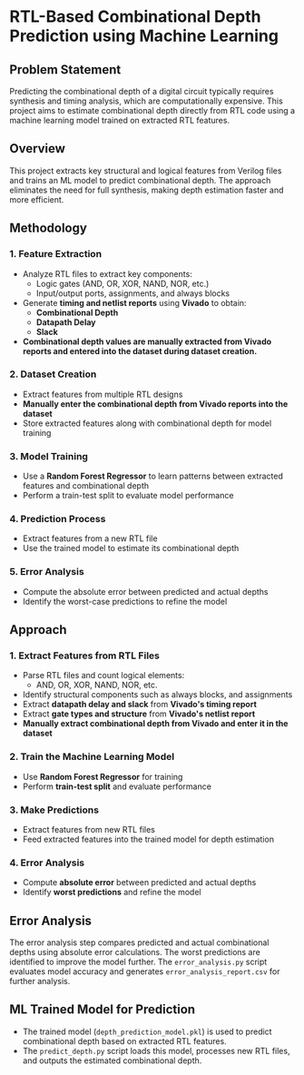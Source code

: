 # RTL-Based Combinational Depth Prediction using Machine Learning

## Problem Statement
Predicting the combinational depth of a digital circuit typically requires synthesis and timing analysis, which are computationally expensive. This project aims to estimate combinational depth directly from RTL code using a machine learning model trained on extracted RTL features.

## Overview
This project extracts key structural and logical features from Verilog files and trains an ML model to predict combinational depth. The approach eliminates the need for full synthesis, making depth estimation faster and more efficient.

## Methodology

### 1. Feature Extraction
- Analyze RTL files to extract key components:
  - Logic gates (AND, OR, XOR, NAND, NOR, etc.)
  - Input/output ports, assignments, and always blocks
- Generate **timing and netlist reports** using **Vivado** to obtain:
  - **Combinational Depth**
  - **Datapath Delay**
  - **Slack**
- **Combinational depth values are manually extracted from Vivado reports and entered into the dataset during dataset creation.**

### 2. Dataset Creation
- Extract features from multiple RTL designs
- **Manually enter the combinational depth from Vivado reports into the dataset**
- Store extracted features along with combinational depth for model training

### 3. Model Training
- Use a **Random Forest Regressor** to learn patterns between extracted features and combinational depth
- Perform a train-test split to evaluate model performance

### 4. Prediction Process
- Extract features from a new RTL file
- Use the trained model to estimate its combinational depth

### 5. Error Analysis
- Compute the absolute error between predicted and actual depths
- Identify the worst-case predictions to refine the model

## Approach

### 1. Extract Features from RTL Files
- Parse RTL files and count logical elements:
  - AND, OR, XOR, NAND, NOR, etc.
- Identify structural components such as always blocks, and assignments
- Extract **datapath delay and slack** from **Vivado's timing report**
- Extract **gate types and structure** from **Vivado's netlist report**
- **Manually extract combinational depth from Vivado and enter it in the dataset**

### 2. Train the Machine Learning Model
- Use **Random Forest Regressor** for training
- Perform **train-test split** and evaluate performance

### 3. Make Predictions
- Extract features from new RTL files
- Feed extracted features into the trained model for depth estimation

### 4. Error Analysis
- Compute **absolute error** between predicted and actual depths
- Identify **worst predictions** and refine the model

## Error Analysis
The error analysis step compares predicted and actual combinational depths using absolute error calculations. The worst predictions are identified to improve the model further. The `error_analysis.py` script evaluates model accuracy and generates `error_analysis_report.csv` for further analysis.

## ML Trained Model for Prediction
- The trained model (`depth_prediction_model.pkl`) is used to predict combinational depth based on extracted RTL features.
- The `predict_depth.py` script loads this model, processes new RTL files, and outputs the estimated combinational depth.
